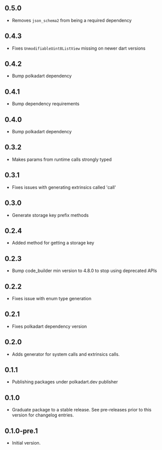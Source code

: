 ## 0.5.0
- Removes `json_schema2` from being a required dependency

## 0.4.3
- Fixes `UnmodifiableUint8ListView` missing on newer dart versions

## 0.4.2
- Bump polkadart dependency

## 0.4.1
- Bump dependency requirements

## 0.4.0
- Bump polkadart dependency

## 0.3.2
- Makes params from runtime calls strongly typed

## 0.3.1
- Fixes issues with generating extrinsics called 'call'

## 0.3.0

- Generate storage key prefix methods

## 0.2.4

- Added method for getting a storage key

## 0.2.3

- Bump code_builder min version to 4.8.0 to stop using deprecated APIs

## 0.2.2

- Fixes issue with enum type generation

## 0.2.1

- Fixes polkadart dependency version

## 0.2.0

- Adds generator for system calls and extrinsics calls.

## 0.1.1

- Publishing packages under polkadart.dev publisher

## 0.1.0

 - Graduate package to a stable release. See pre-releases prior to this version for changelog entries.

## 0.1.0-pre.1

- Initial version.
